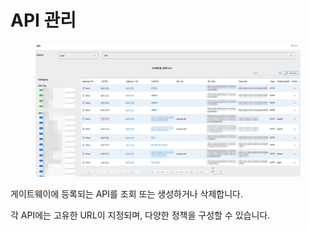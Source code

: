 # API 관리

<figure><img src="../../.gitbook/assets/image.png" alt=""><figcaption></figcaption></figure>

게이트웨이에 등록되는 API를 조회 또는 생성하거나 삭제합니다.

각 API에는 고유한 URL이 지정되며, 다양한 정책을 구성할 수 있습니다.
